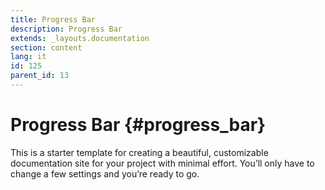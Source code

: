 ```yaml
---
title: Progress Bar
description: Progress Bar
extends: _layouts.documentation
section: content
lang: it
id: 125
parent_id: 13
---
```


# Progress Bar {#progress_bar}

This is a starter template for creating a beautiful, customizable documentation site for your project with minimal effort. You’ll only have to change a few settings and you’re ready to go.

